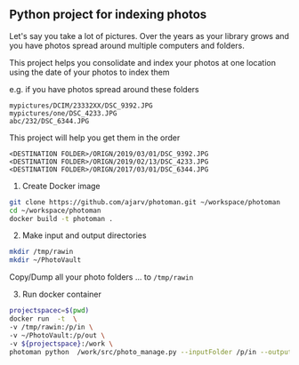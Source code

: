 ## Python project for indexing photos

Let's say you take a lot of pictures. Over the years as your library grows and you have photos spread around 
multiple computers and folders. 

This project helps you consolidate and index your photos at one location using the date of your photos to index them

e.g. if you have photos spread around these folders 

```
mypictures/DCIM/23332XX/DSC_9392.JPG
mypictures/one/DSC_4233.JPG 
abc/232/DSC_6344.JPG
```

This project will help you get them in the order
```
<DESTINATION FOLDER>/ORIGN/2019/03/01/DSC_9392.JPG
<DESTINATION FOLDER>/ORIGN/2019/02/13/DSC_4233.JPG
<DESTINATION FOLDER>/ORIGN/2017/03/01/DSC_6344.JPG
```


1. Create Docker image
```bash
git clone https://github.com/ajarv/photoman.git ~/workspace/photoman
cd ~/workspace/photoman
docker build -t photoman .
```


2. Make input and output directories

```bash
mkdir /tmp/rawin
mkdir ~/PhotoVault
```
Copy/Dump all your photo folders ...  to  `/tmp/rawin`

3. Run docker container

```bash
projectspacec=$(pwd)
docker run  -t  \
-v /tmp/rawin:/p/in \
-v ~/PhotoVault:/p/out \
-v ${projectspace}:/work \
photoman python  /work/src/photo_manage.py --inputFolder /p/in --outputFolder /p/out 
```